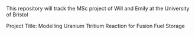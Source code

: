 This repository will track the MSc project of Will and Emily at the University of Bristol

Project Title: Modelling Uranium Ttritium Reaction for Fusion Fuel Storage
